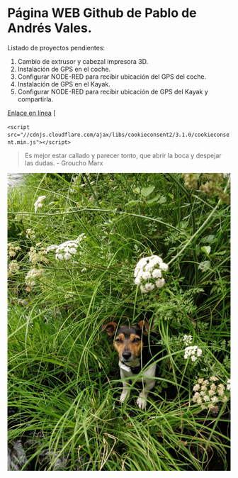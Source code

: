 # Página WEB Github de Pablo de Andrés Vales.







Listado de proyectos pendientes:

1. Cambio de extrusor y cabezal impresora 3D.
2. Instalación de GPS en el coche.
3. Configurar NODE-RED para recibir ubicación del GPS del coche.
4. Instalación de GPS en el Kayak.
5. Configurar NODE-RED para recibir ubicación de GPS del Kayak y compartirla.








[Enlace en línea](https://www.proenotec.com)
[

`<script src="//cdnjs.cloudflare.com/ajax/libs/cookieconsent2/3.1.0/cookieconsent.min.js"></script>`

>Es mejor estar callado y parecer tonto, que abrir la boca y despejar las dudas. - Groucho Marx

![Fry](foto.jpeg)
